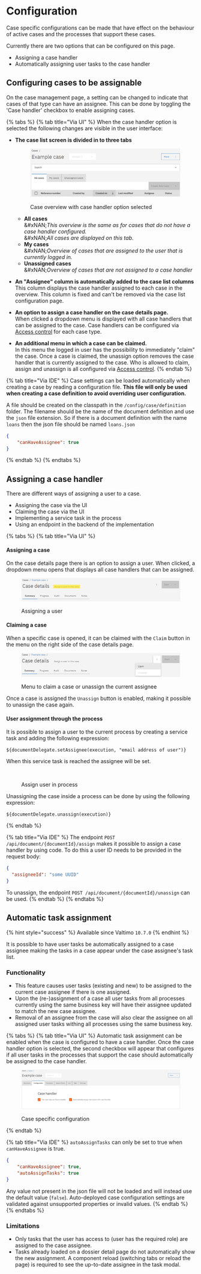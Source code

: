 # Configuration

Case specific configurations can be made that have effect on the behaviour of active cases and the processes that support these cases.

Currently there are two options that can be configured on this page.

* Assigning a case handler
* Automatically assigning user tasks to the case handler

## Configuring cases to be assignable

On the case management page, a setting can be changed to indicate that cases of that type can have an assignee. This can be done by toggling the 'Case handler' checkbox to enable assigning cases.

{% tabs %}
{% tab title="Via UI" %}
When the case handler option is selected the following changes are visible in the user interface:

*   **The case list screen is divided in to three tabs**

    <figure><img src="../../.gitbook/assets/image (35) (1).png" alt=""><figcaption><p>Case overview with case handler option selected<br></p></figcaption></figure>

    * **All cases**\
      &#xNAN;_&#x54;his overview is the same as for cases that do not have a case handler configured._\
      &#xNAN;_&#x41;ll cases are displayed on this tab._
    * **My cases**\
      &#xNAN;_&#x4F;verview of cases that are assigned to the user that is currently logged in._
    * **Unassigned cases**\
      &#xNAN;_&#x4F;verview of cases that are not assigned to a case handler_
* **An "Assignee" column is automatically added to the case list columns**\
  This column displays the case handler assigned to each case in the overview. This column is fixed and can't be removed via the case list configuration page.
* **An option to assign a case handler on the case details page.**\
  When clicked a dropdown menu is displayed with all case handlers that can be assigned to the case. Case handlers can be configured via [Access control](../access-control/) for each case type.
* **An additional menu in which a case can be claimed.**\
  In this menu the logged in user has the possibility to immediately "claim" the case. Once a case is claimed, the unassign option removes the case handler that is currently assigned to the case. Who is allowed to claim, assign and unassign is all configured via [Access control](../access-control/).
{% endtab %}

{% tab title="Via IDE" %}
Case settings can be loaded automatically when creating a case by reading a configuration file. **This file will only be used when creating a case definition to avoid overriding user configuration.**

A file should be created on the classpath in the `/config/case/definition` folder. The filename should be the name of the document definition and use the `json` file extension. So if there is a document definition with the name `loans` then the json file should be named `loans.json`

```json
{
    "canHaveAssignee": true
}
```
{% endtab %}
{% endtabs %}

## Assigning a case handler

There are different ways of assigning a user to a case.

* Assigning the case via the UI
* Claiming the case via the UI
* Implementing a service task in the process
* Using an endpoint in the backend of the implementation

{% tabs %}
{% tab title="Via UI" %}
#### Assigning a case

On the case details page there is an option to assign a user. When clicked, a dropdown menu opens that displays all case handlers that can be assigned.

<figure><img src="../../.gitbook/assets/image (36) (1).png" alt=""><figcaption><p>Assigning a user</p></figcaption></figure>

#### Claiming a case

When a specific case is opened, it can be claimed with the `Claim` button in the menu on the right side of the case details page.

<figure><img src="../../.gitbook/assets/image (37).png" alt=""><figcaption><p>Menu to claim a case or unassign the current assignee</p></figcaption></figure>

Once a case is assigned the `Unassign` button is enabled, making it possible to unassign the case again.

#### User assignment through the process

It is possible to assign a user to the current process by creating a service task and adding the following expression:

```
${documentDelegate.setAssignee(execution, "email address of user")}
```

When this service task is reached the assignee will be set.

<figure><img src="https://beta.docs-v2.valtimo.nl/~gitbook/image?url=https%3A%2F%2F217214225-files.gitbook.io%2F%7E%2Ffiles%2Fv0%2Fb%2Fgitbook-x-prod.appspot.com%2Fo%2Fspaces%252FbcArISKZtxWk4tKpZb9P%252Fuploads%252Fgit-blob-cb874bd5d70b9917bf09cf156c90f70ca5515715%252Fassign-user-in-process.png%3Falt%3Dmedia&#x26;width=768&#x26;dpr=4&#x26;quality=100&#x26;sign=44bc2eae&#x26;sv=2" alt=""><figcaption><p>Assign user in process</p></figcaption></figure>

Unassigning the case inside a process can be done by using the following expression:

```spel
${documentDelegate.unassign(execution)}
```
{% endtab %}

{% tab title="Via IDE" %}
The endpoint `POST /api/document/{documentId}/assign` makes it possible to assign a case handler by using code. To do this a user ID needs to be provided in the request body:

```json
{
  "assigneeId": "some UUID"
} 
```

To unassign, the endpoint `POST /api/document/{documentId}/unassign` can be used.
{% endtab %}
{% endtabs %}

## Automatic task assignment

{% hint style="success" %}
Available since Valtimo `10.7.0`
{% endhint %}

It is possible to have user tasks be automatically assigned to a case assignee making the tasks in a case appear under the case assignee's task list.

### Functionality

* This feature causes user tasks (existing and new) to be assigned to the current case assignee if there is one assigned.
* Upon the (re-)assignment of a case all user tasks from all processes currently using the same business key will have their assignee updated to match the new case assignee.
* Removal of an assignee from the case will also clear the assignee on all assigned user tasks withing all processes using the same business key.

{% tabs %}
{% tab title="Via UI" %}
Automatic task assignment can be enabled when the case is configured to have a case handler. Once the case handler option is selected, the second checkbox will appear that configures if all user tasks in the processes that support the case should automatically be assigned to the case handler.

<figure><img src="../../.gitbook/assets/image (31) (1).png" alt=""><figcaption><p>Case specific configuration</p></figcaption></figure>
{% endtab %}

{% tab title="Via IDE" %}
`autoAssignTasks` can only be set to true when `canHaveAssignee` is true.

```json
{
    "canHaveAssignee": true,
    "autoAssignTasks": true
}
```

Any value not present in the json file will not be loaded and will instead use the default value (`false`). Auto-deployed case configuration settings are validated against unsupported properties or invalid values.
{% endtab %}
{% endtabs %}

### Limitations

* Only tasks that the user has access to (user has the required role) are assigned to the case assignee.
* Tasks already loaded on a dossier detail page do not automatically show the new assignment. A component reload (switching tabs or reload the page) is required to see the up-to-date assignee in the task modal.
